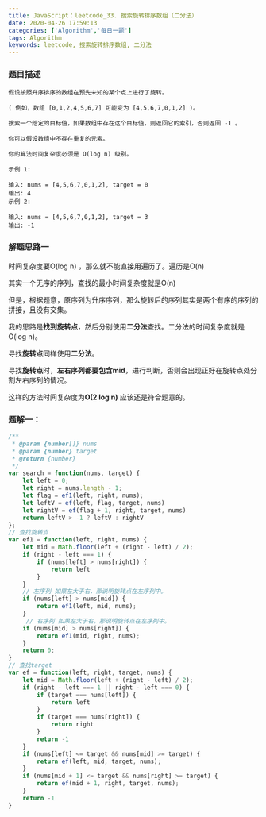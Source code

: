 ```yaml
---
title: JavaScript：leetcode_33. 搜索旋转排序数组（二分法）
date: 2020-04-26 17:59:13
categories: ['Algorithm','每日一题']
tags: Algorithm
keywords: leetcode, 搜索旋转排序数组, 二分法
---
```



### 题目描述
```
假设按照升序排序的数组在预先未知的某个点上进行了旋转。

( 例如，数组 [0,1,2,4,5,6,7] 可能变为 [4,5,6,7,0,1,2] )。

搜索一个给定的目标值，如果数组中存在这个目标值，则返回它的索引，否则返回 -1 。

你可以假设数组中不存在重复的元素。

你的算法时间复杂度必须是 O(log n) 级别。

示例 1:

输入: nums = [4,5,6,7,0,1,2], target = 0
输出: 4
示例 2:

输入: nums = [4,5,6,7,0,1,2], target = 3
输出: -1

```
<!-- more -->


### 解题思路一

时间复杂度要O(log n) ，那么就不能直接用遍历了。遍历是O(n)

其实一个无序的序列，查找的最小时间复杂度就是O(n)

但是，根据题意，原序列为升序序列，那么旋转后的序列其实是两个有序的序列的拼接，且没有交集。

我的思路是**找到旋转点**，然后分别使用**二分法**查找。二分法的时间复杂度就是O(log n)。

寻找**旋转点**同样使用**二分法**。

寻找**旋转点**时，**左右序列都要包含mid**，进行判断，否则会出现正好在旋转点处分割左右序列的情况。

这样的方法时间复杂度为**O(2 log n)** 应该还是符合题意的。

###  题解一：
```javascript
/**
 * @param {number[]} nums
 * @param {number} target
 * @return {number}
 */
var search = function(nums, target) {
    let left = 0;
    let right = nums.length - 1;
    let flag = ef1(left, right, nums);
    let leftV = ef(left, flag, target, nums)
    let rightV = ef(flag + 1, right, target, nums)
    return leftV > -1 ? leftV : rightV
};
// 查找旋转点
var ef1 = function(left, right, nums) {
    let mid = Math.floor(left + (right - left) / 2); 
    if (right - left === 1) {
        if (nums[left] > nums[right]) {
            return left
        }
    }
    // 左序列 如果左大于右，那说明旋转点在左序列中。
    if (nums[left] > nums[mid]) {
        return ef1(left, mid, nums);
    }
     // 右序列 如果左大于右，那说明旋转点在左序列中。
    if (nums[mid] > nums[right]) {
        return ef1(mid, right, nums);
    }
    return 0;
}
// 查找target
var ef = function(left, right, target, nums) {
    let mid = Math.floor(left + (right - left) / 2); 
    if (right - left === 1 || right - left === 0) {
        if (target === nums[left]) {
            return left
        }
        if (target === nums[right]) {
            return right
        }
        return -1
    }
    if (nums[left] <= target && nums[mid] >= target) {
        return ef(left, mid, target, nums);
    }
    if (nums[mid + 1] <= target && nums[right] >= target) {
        return ef(mid + 1, right, target, nums);
    }
    return -1
}
```

